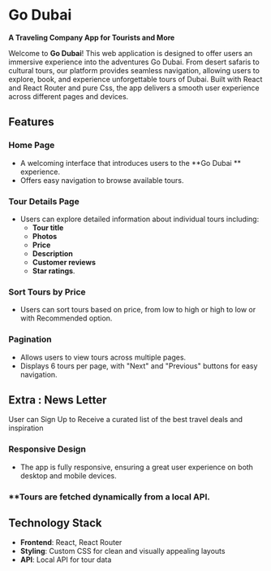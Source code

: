 # Go Dubai

**A Traveling Company App for Tourists and More**

Welcome to **Go Dubai**!
 This web application is designed to offer users an immersive experience into the adventures Go Dubai. From desert safaris to cultural tours, our platform provides seamless navigation, allowing users to explore, book, and experience unforgettable tours of Dubai. Built with React and React Router and pure Css, the app delivers a smooth user experience across different pages and devices.

## Features

### **Home Page**
- A welcoming interface that introduces users to the **Go Dubai ** experience.
- Offers easy navigation to browse available tours.

### **Tour Details Page**
- Users can explore detailed information about individual tours including:
  - **Tour title**
  - **Photos**
  - **Price**
  - **Description**
  - **Customer reviews**
  - **Star ratings**.

### **Sort Tours by Price**
- Users can sort tours based on price, from low to high or high to low or with Recommended option.

### **Pagination**
- Allows users to view tours across multiple pages.
- Displays 6 tours per page, with "Next" and "Previous" buttons for easy navigation.

## **Extra : News Letter**
User can Sign Up to Receive a curated list of the best travel deals and inspiration


### **Responsive Design**
- The app is fully responsive, ensuring a great user experience on both desktop and mobile devices.

### **Tours are fetched dynamically from a local API.

## Technology Stack
- **Frontend**: React, React Router
- **Styling**: Custom CSS for clean and visually appealing layouts
- **API**: Local API for tour data